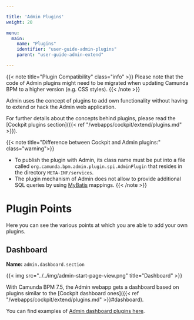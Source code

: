 ```yaml
---

title: 'Admin Plugins'
weight: 20

menu:
  main:
    name: "Plugins"
    identifier: "user-guide-admin-plugins"
    parent: "user-guide-admin-extend"

---
```


{{< note title="Plugin Compatibility" class="info" >}}
  Please note that the code of Admin plugins might need to be migrated when updating Camunda BPM to a higher version (e.g. CSS styles).
{{< /note >}}

Admin uses the concept of plugins to add own functionality without having to extend or hack the Admin web application.

For further details about the concepts behind plugins, please read the [Cockpit plugins section]({{< ref "/webapps/cockpit/extend/plugins.md" >}}).

{{< note title="Difference between Cockpit and Admin plugins:" class="warning">}}
  * To publish the plugin with Admin, its class name must be put into a file called ```org.camunda.bpm.admin.plugin.spi.AdminPlugin``` that resides in the directory ```META-INF/services```.
  * The plugin mechanism of Admin does not allow to provide additional SQL queries by using [MyBatis](http://www.mybatis.org/) mappings.
{{< /note >}}


# Plugin Points

Here you can see the various points at which you are able to add your own plugins.

## Dashboard

**Name:** `admin.dashboard.section`

{{< img src="../../img/admin-start-page-view.png" title="Dashboard" >}}

With Camunda BPM 7.5, the Admin webapp gets a dashboard based on plugins similar to the [Cockpit dashboard ones]({{< ref "/webapps/cockpit/extend/plugins.md" >}}#dashboard).


You can find examples of [Admin dashboard plugins here](https://github.com/camunda/camunda-bpm-platform/tree/master/webapps/ui/admin/plugins/base/app/views/dashboard).
